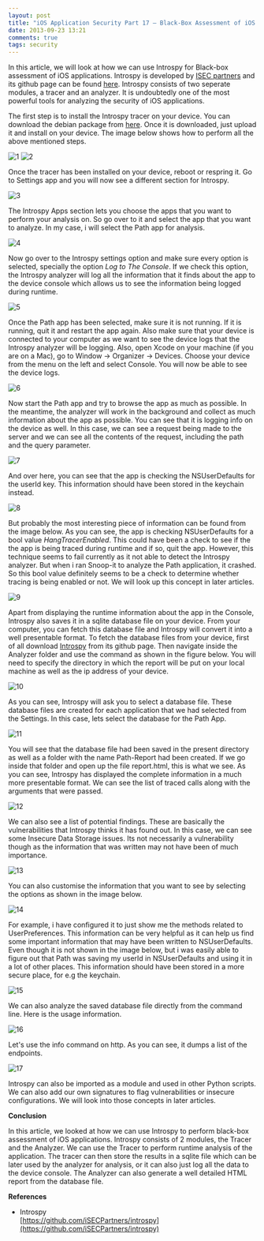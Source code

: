 ```yaml
---
layout: post
title: "iOS Application Security Part 17 – Black-Box Assessment of iOS Applications using INTROSPY"
date: 2013-09-23 13:21
comments: true
tags: security
---
```


In this article, we will look at how we can use Introspy for Black-box assessment of iOS applications. Introspy is developed by [ISEC partners](https://www.isecpartners.com/) and its github page can be found [here](https://github.com/iSECPartners/introspy). Introspy consists of two seperate modules, a tracer and an analyzer. It is undoubtedly one of the most powerful tools for analyzing the security of iOS applications.

The first step is to install the Introspy tracer on your device. You can download the debian package from [here](https://www.dropbox.com/s/z5cwqk5wti3zsvd/com.isecpartners.introspy-v0.3-iOS_6.1.deb?dl=1). Once it is downloaded, just upload it and install on your device. The image below shows how to perform all the above mentioned steps.

<!-- more -->

![1]( /images/posts/ios17/1.png) ![2]( /images/posts/ios17/2.png)

Once the tracer has been installed on your device, reboot or respring it. Go to Settings app and you will now see a different section for Introspy.

![3]( /images/posts/ios17/3.PNG)

The Introspy Apps section lets you choose the apps that you want to perform your analysis on. So go over to it and select the app that you want to analyze. In my case, i will select the Path app for analysis.

![4]( /images/posts/ios17/4.PNG)

Now go over to the Introspy settings option and make sure every option is selected, specially the option _Log to The Console_. If we check this option, the Introspy analyzer will log all the information that it finds about the app to the device console which allows us to see the information being logged during runtime.

![5]( /images/posts/ios17/5.PNG)

Once the Path app has been selected, make sure it is not running. If it is running, quit it and restart the app again. Also make sure that your device is connected to your computer as we want to see the device logs that the Introspy analyzer will be logging. Also, open Xcode on your machine (if you are on a Mac), go to Window -> Organizer -> Devices. Choose your device from the menu on the left and select Console. You will now be able to see the device logs.

![6]( /images/posts/ios17/6.png)

Now start the Path app and try to browse the app as much as possible. In the meantime, the analyzer will work in the background and collect as much information about the app as possible. You can see that it is logging info on the device as well. In this case, we can see a request being made to the server and we can see all the contents of the request, including the path and the query parameter.

![7]( /images/posts/ios17/7.png)

And over here, you can see that the app is checking the NSUserDefaults for the userId key. This information should have been stored in the keychain instead.

![8]( /images/posts/ios17/8.png)

But probably the most interesting piece of information can be found from the image below. As you can see, the app is checking NSUserDefaults for a bool value _HangTracerEnabled_. This could have been a check to see if the the app is being traced during runtime and if so, quit the app. However, this technique seems to fail currently as it not able to detect the Introspy analyzer. But when i ran Snoop-it to analyze the Path application, it crashed. So this bool value definitely seems to be a check to determine whether tracing is being enabled or not. We will look up this concept in later articles.

![9]( /images/posts/ios17/9.png)

Apart from displaying the runtime information about the app in the Console, Introspy also saves it in a sqlite database file on your device. From your computer, you can fetch this database file and Introspy will convert it into a well presentable format. To fetch the database files from your device, first of all download [Introspy](https://github.com/iSECPartners/introspy/archive/master.zip) from its github page. Then navigate inside the Analyzer folder and use the command as shown in the figure below. You will need to specify the directory in which the report will be put on your local machine as well as the ip address of your device.

![10]( /images/posts/ios17/10.png)

As you can see, Introspy will ask you to select a database file. These database files are created for each application that we had selected from the Settings. In this case, lets select the database for the Path App.

![11]( /images/posts/ios17/11.png)

You will see that the database file had been saved in the present directory as well as a folder with the name Path-Report had been created. If we go inside that folder and open up the file report.html, this is what we see. As you can see, Introspy has displayed the complete information in a much more presentable format. We can see the list of traced calls along with the arguments that were passed.

![12]( /images/posts/ios17/12.png)

We can also see a list of potential findings. These are basically the vulnerabilities that Introspy thinks it has found out. In this case, we can see some Insecure Data Storage issues. Its not necessarily a vulnerability though as the information that was written may not have been of much importance.

![13]( /images/posts/ios17/13.png)

You can also customise the information that you want to see by selecting the options as shown in the image below.

![14]( /images/posts/ios17/14.png)

For example, i have configured it to just show me the methods related to UserPreferences. This information can be very helpful as it can help us find some important information that may have been written to NSUserDefaults. Even though it is not shown in the image below, but i was easily able to figure out that Path was saving my userId in NSUserDefaults and using it in a lot of other places. This information should have been stored in a more secure place, for e.g the keychain.

![15]( /images/posts/ios17/15.png)

We can also analyze the saved database file directly from the command line. Here is the usage information.

![16]( /images/posts/ios17/16.png)

Let's use the info command on http. As you can see, it dumps a list of the endpoints.

![17]( /images/posts/ios17/17.png)

Introspy can also be imported as a module and used in other Python scripts. We can also add our own signatures to flag vulnerabilities or insecure configurations. We will look into those concepts in later articles.

**Conclusion**

In this article, we looked at how we can use Introspy to perform black-box assessment of iOS applications. Introspy consists of 2 modules, the Tracer and the Analyzer. We can use the Tracer to perform runtime analysis of the application. The tracer can then store the results in a sqlite file which can be later used by the analyzer for analysis, or it can also just log all the data to the device console. The Analyzer can also generate a well detailed HTML report from the database file.

**References**

*   Introspy  
    [https://github.com/iSECPartners/introspy](https://github.com/iSECPartners/introspy)